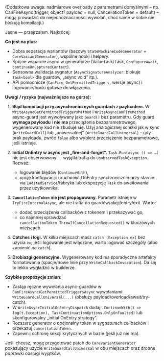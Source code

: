 ﻿(Dodatkowa uwaga: nadmiarowe overloady z parametrami domyślnymi – np. CanFireAsync(trigger, object? payload = null, CancellationToken = default) – mogą prowadzić do niejednoznaczności wywołań, choć same w sobie nie blokują kompilacji.)

Jasne — przejrzałem. Najkrócej:

**Co jest na plus:**

* Dobra separacja wariantów (bazowy `StateMachineCodeGenerator` + `CoreVariantGenerator`), wspólne hooki i helpery.
* Spójne wsparcie async w generatorze (ValueTask/Task, `ConfigureAwait`, `continueOnCapturedContext`).
* Sensowna walidacja sygnatur (`AsyncSignatureAnalyzer`: blokuje `Task<bool>` dla guardów, „async void” itp.).
* API pomocnicze (`CanFire`, `GetPermittedTriggers`, wersje async) i logowanie/hooki gotowe do włączenia.

**Uwagi / ryzyka (najważniejsze na górze):**

1. **Błąd kompilacji przy asynchronicznych guardach z payloadem.**
   W `WriteAsyncGetPermittedTriggersMethod` i `WriteAsyncCanFireMethod` async-guard jest wywoływany jako `Guard()` bez parametru. Gdy guard **wymaga payloadu** i **nie ma** przeciążenia bezparametrowego, wygenerowany kod nie zbuduje się. Użyj analogicznej ścieżki jak w sync (`WriteGuardCall`) lub „uniwersalnej” (`WriteGuardCallUniversal`) – gdy brak payloadu, zwróć `false` albo wybierz przeciążenie bezparametrowe, jeśli istnieje.

2. **Initial OnEntry w async jest „fire-and-forget”.**
   `Task.Run(async () => …)` nie jest obserwowany — wyjątki trafią do `UnobservedTaskException`. Rozważ:

   * logowanie błędów (`ContinueWith`),
   * opcję konfiguracji: uruchomić OnEntry synchronicznie przy starcie via `IHostedService`/fabryka lub ekspozycję `Task` do awaitowania przez użytkownika.

3. **`CancellationToken` nie jest propagowany.**
   Parametr istnieje w `TryFireInternalAsync`, ale nie trafia do guardów/akcji/entry/exit. Warto:

   * dodać przeciążenia callbacków z tokenem i przekazywać go,
   * co najmniej sprawdzać `cancellationToken.ThrowIfCancellationRequested()` w kluczowych miejscach.

5. **Catches i logi.**
   W kilku miejscach masz `catch (Exception ex)` bez użycia `ex`; jeśli logowanie jest włączone, warto logować szczegóły (albo zamienić na `catch`).

6. **Drobiazgi generacyjne.**
   Wygenerowany kod ma sporadyczne artefakty formatowania (spacje/nowe linie przy `WriteCallbackInvocation`). Da się to lekko wygładzić w builderze.

**Szybkie propozycje zmian:**

* Zastąp ręczne wywołania async-guardów w `CanFireAsync`/`GetPermittedTriggersAsync` wywołaniami `WriteGuardCallUniversal(...)` (obsłuży payload/overload/await/try-catch).
* W `WriteAsyncInitialOnEntryDispatch` dodaj `.ContinueWith(t => log(t.Exception), TaskContinuationOptions.OnlyOnFaulted)` lub skonfigurowalny „initial OnEntry strategy”.
* Rozszerz generator o opcjonalny token w sygnaturach callbacków i przekazuj `cancellationToken`.
* Zapewnij ochronę sekcji krytycznych w bazie (jeśli już nie ma).

Jeśli chcesz, mogę przygotować patch do `CoreVariantGenerator` pokazujący użycie `WriteGuardCallUniversal` w obu miejscach oraz drobne poprawki obsługi wyjątków.
